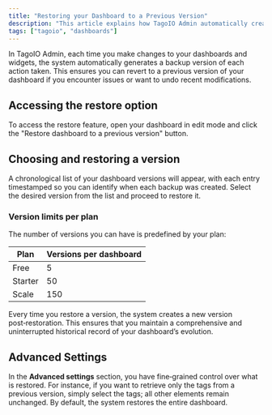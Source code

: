```yaml
---
title: "Restoring your Dashboard to a Previous Version"
description: "This article explains how TagoIO Admin automatically creates backup versions of dashboards and how to access and restore a dashboard to a previously saved version."
tags: ["tagoio", "dashboards"]
---
```

In TagoIO Admin, each time you make changes to your dashboards and widgets, the system automatically generates a backup version of each action taken. This ensures you can revert to a previous version of your dashboard if you encounter issues or want to undo recent modifications.

## Accessing the restore option
To access the restore feature, open your dashboard in edit mode and click the "Restore dashboard to a previous version" button.

<!-- Image placeholder removed for build -->

## Choosing and restoring a version
A chronological list of your dashboard versions will appear, with each entry timestamped so you can identify when each backup was created. Select the desired version from the list and proceed to restore it.

<!-- Image placeholder removed for build -->

### Version limits per plan
The number of versions you can have is predefined by your plan:

| Plan   | Versions per dashboard |
|--------|------------------------|
| Free   | 5                      |
| Starter| 50                     |
| Scale  | 150                    |

Every time you restore a version, the system creates a new version post‑restoration. This ensures that you maintain a comprehensive and uninterrupted historical record of your dashboard’s evolution.

## Advanced Settings
In the **Advanced settings** section, you have fine‑grained control over what is restored. For instance, if you want to retrieve only the tags from a previous version, simply select the tags; all other elements remain unchanged. By default, the system restores the entire dashboard.